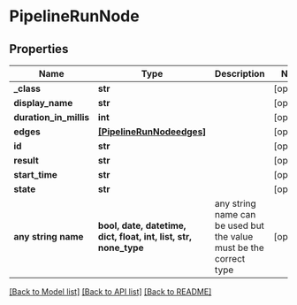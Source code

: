 # PipelineRunNode


## Properties
Name | Type | Description | Notes
------------ | ------------- | ------------- | -------------
**_class** | **str** |  | [optional] 
**display_name** | **str** |  | [optional] 
**duration_in_millis** | **int** |  | [optional] 
**edges** | [**[PipelineRunNodeedges]**](PipelineRunNodeedges.md) |  | [optional] 
**id** | **str** |  | [optional] 
**result** | **str** |  | [optional] 
**start_time** | **str** |  | [optional] 
**state** | **str** |  | [optional] 
**any string name** | **bool, date, datetime, dict, float, int, list, str, none_type** | any string name can be used but the value must be the correct type | [optional]

[[Back to Model list]](../README.md#documentation-for-models) [[Back to API list]](../README.md#documentation-for-api-endpoints) [[Back to README]](../README.md)


